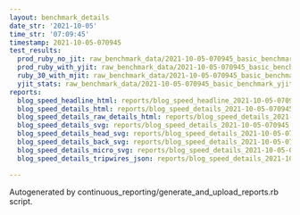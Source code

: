 ```yaml
---
layout: benchmark_details
date_str: '2021-10-05'
time_str: '07:09:45'
timestamp: 2021-10-05-070945
test_results:
  prod_ruby_no_jit: raw_benchmark_data/2021-10-05-070945_basic_benchmark_prod_ruby_no_jit.json
  prod_ruby_with_yjit: raw_benchmark_data/2021-10-05-070945_basic_benchmark_prod_ruby_with_yjit.json
  ruby_30_with_mjit: raw_benchmark_data/2021-10-05-070945_basic_benchmark_ruby_30_with_mjit.json
  yjit_stats: raw_benchmark_data/2021-10-05-070945_basic_benchmark_yjit_stats.json
reports:
  blog_speed_headline_html: reports/blog_speed_headline_2021-10-05-070945.html
  blog_speed_details_html: reports/blog_speed_details_2021-10-05-070945.html
  blog_speed_details_raw_details_html: reports/blog_speed_details_2021-10-05-070945.raw_details.html
  blog_speed_details_svg: reports/blog_speed_details_2021-10-05-070945.svg
  blog_speed_details_head_svg: reports/blog_speed_details_2021-10-05-070945.head.svg
  blog_speed_details_back_svg: reports/blog_speed_details_2021-10-05-070945.back.svg
  blog_speed_details_micro_svg: reports/blog_speed_details_2021-10-05-070945.micro.svg
  blog_speed_details_tripwires_json: reports/blog_speed_details_2021-10-05-070945.tripwires.json

---
```

Autogenerated by continuous_reporting/generate_and_upload_reports.rb script.
